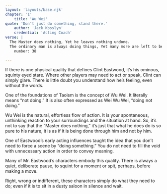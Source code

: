```yaml
---
layout: 'layouts/base.njk'
chapter: '1'
	title: 'Wu Wei'
quote: 'Don’t just do something, stand there.'
	author: 'Jack Kosslyn'
	credential: 'Acting Coach'
verse: |
  The Master does nothing, Yet he leaves nothing undone.
  The ordinary man is always doing things, Yet many more are left to be done.
	number: 38

---
```


If there is one physical quality that defines Clint Eastwood,
it’s his ominous, squinty eyed stare.
Where other players may need to act or speak, Clint can simply glare.
There is little doubt you understand how he’s feeling,
even without the words.

One of the foundations of Taoism is the concept of Wu Wei.
It literally means “not doing.”
It is also often expressed as Wei Wu Wei, “doing not doing.”

Wu Wei is the natural, effortless flow of action.
It is your spontaneous,
unthinking reaction to your surroundings and the situation at hand.
So, it’s not to say that the “Master does nothing,” it’s just that
what he does do is so pure to his nature,
it is as if it is being done through him and not by him.

One of Eastwood’s early acting influences taught the idea that 
you don’t need to force a scene by “doing something.”
You do not need to fill the void with unnecessary action
in order to convey meaning.

Many of Mr. Eastwood’s characters embody this quality.
There is always a quiet, deliberate pause, to squint for a moment or spit,
perhaps, before making a move.

Right, wrong or indifferent, these characters simply do what
they need to do; even if it is to sit in a dusty saloon in silence and wait.
